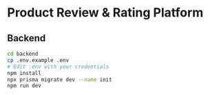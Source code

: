 # Product Review & Rating Platform

## Backend

```bash
cd backend
cp .env.example .env
# Edit .env with your credentials
npm install
npx prisma migrate dev --name init
npm run dev
```
